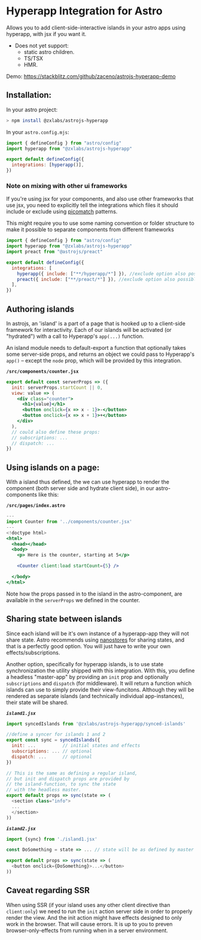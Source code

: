 # Hyperapp Integration for Astro

Allows you to add client-side-interactive islands in your astro apps using hyperapp, with jsx if you want it.

- Does not yet support:
  - static astro children.
  - TS/TSX
  - HMR.

Demo: https://stackblitz.com/github/zaceno/astrojs-hyperapp-demo

## Installation:

In your astro project:

```sh
> npm install @zxlabs/astrojs-hyperapp
```

In your `astro.config.mjs`:

```js
import { defineConfig } from "astro/config"
import hyperapp from "@zxlabs/astrojs-hyperapp"

export default defineConfig({
  integrations: [hyperapp()],
})
```

### Note on mixing with other ui frameworks

If you're using jsx for your components, and also use other frameworks that use jsx, you need to
explicitly tell the integrations which files it should include or exclude using [picomatch](https://github.com/micromatch/picomatch#globbing-features)
patterns.

This might require you to use some naming convention or folder structure to make it possible to
separate components from different frameworks

```js
import { defineConfig } from "astro/config"
import hyperapp from "@zxlabs/astrojs-hyperapp"
import preact from "@astrojs/preact"

export default defineConfig({
  integrations: [
    hyperapp({ include: ["**/hyperapp/*"] }), //exclude option also possible
    preact({ include: ["**/preact/*"] }), //exclude option also possible
  ],
})
```

## Authoring islands

In astrojs, an 'island' is a part of a page that is hooked up to a client-side framework
for interactivity. Each of our islands will be activated (or "hydrated") with a call to
Hyperapp's `app(...)` function.

An island module needs to default-export a function that optionally takes some server-side
props, and returns an object we could pass to Hyperapp's `app()` – except the `node` prop,
which will be provided by this integration.

**`/src/components/counter.jsx`**

```jsx
export default const serverProps => ({
  init: serverProps.startCount || 0,
  view: value => (
    <div class="counter">
      <h1>{value}</h1>
      <button onclick={x => x - 1}>-</button>
      <button onclick={x => x + 1}>+</button>
    </div>
  ),
  // could also define these props:
  // subscriptions: ...
  // dispatch: ...
})
```

## Using islands on a page:

With a island thus defined, the we can use hyperapp
to render the component (both server side and hydrate
client side), in our astro-components like this:

**`/src/pages/index.astro`**

```jsx
---
import Counter from '../components/counter.jsx'
---
<!doctype html>
<html>
  <head></head>
  <body>
    <p> Here is the counter, starting at 5</p>

    <Counter client:load startCount={5} />

  </body>
</html>
```

Note how the props passed in to the island in the astro-component,
are available in the `serverProps` we defined in the counter.

## Sharing state between islands

Since each island will be it's own instance of a hyperapp-app they will not share state.
Astro recommends using [nanostores](https://github.com/nanostores) for sharing states, and that
is a perfectly good option. You will just have to write your own effects/subscriptions.

Another option, specifically for hyperapp islands, is to use state synchronization the utility
shipped with this integration. With this, you define a headless "master-app" by providing an
`init` prop and optionally `subscriptions` and `dispatch` (for middleware). It will return
a function which islands can use to simply provide their view-funcitons. Although they will
be rendered as separate islands (and technically individual app-instances), their state
will be shared.

**_`island1.jsx`_**

```js
import syncedIslands from '@zxlabs/astrojs-hyperapp/synced-islands'

//define a syncer for islands 1 and 2
export const sync = syncedIslands({
  init: ...          // initial states and effects
  subscriptions: ... // optional
  dispatch: ...      // optional
})

// This is the same as defining a regular island,
// but init and dispatch props are provided by
// the island-function, to sync the state
// with the headless master.
export default props => sync(state => (
  <section class="info">
  ...
  </section>
))
```

**_`island2.jsx`_**

```js
import {sync} from './island1.jsx'

const DoSomething = state => ... // state will be as defined by master

export default props => sync(state => (
  <button onclick={DoSomething}>...</button>
))
```

## Caveat regarding SSR

When using SSR (if your island uses any other client directive than `client:only`) we
need to run the `init` action server side in order to properly render the view. And the
init action might have effects designed to only work in the browser. That will cause errors.
It is up to you to preven browser-only-effects from running when in a server environment.
